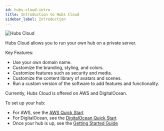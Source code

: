 ```yaml
---
id: hubs-cloud-intro
title: Introduction to Hubs Cloud
sidebar_label: Introduction
---
```


![Hubs Cloud](img/hubs-cloud-logo.jpeg)

Hubs Cloud allows you to run your own hub on a private server.

Key Features:

- Use your own domain name.
- Customize the branding, styling, and colors.
- Customize features such as security and media.
- Customize the content library of avatars and scenes.
- Run a custom version of the software to add features and functionality.

Currently, Hubs Cloud is offered on AWS and DigitalOcean.

To set up your hub:
  - For AWS, see the [AWS Quick Start](./hubs-cloud-aws-quick-start.md)
  - For DigitalOcean, see the [DigitalOcean Quick Start](./hubs-cloud-do-quick-start.md)
  - Once your hub is up, see the [Getting Started Guide](./hubs-cloud-getting-started.md)

